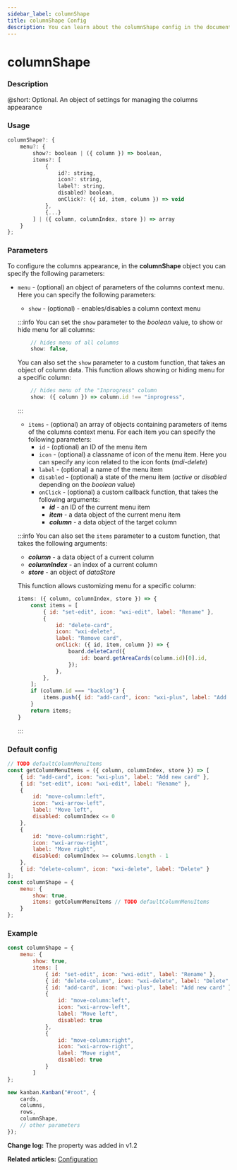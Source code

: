 ```yaml
---
sidebar_label: columnShape
title: columnShape Config
description: You can learn about the columnShape config in the documentation of the DHTMLX JavaScript Kanban library. Browse developer guides and API reference, try out code examples and live demos, and download a free 30-day evaluation version of DHTMLX Kanban.
---
```


# columnShape

### Description

@short: Optional. An object of settings for managing the columns appearance

### Usage

~~~jsx {}
columnShape?: {
	menu?: {
		show?: boolean | ({ column }) => boolean,
		items?: [
			{
				id?: string,
				icon?: string,
				label?: string,
				disabled? boolean,
				onClick?: ({ id, item, column }) => void
			}, 
			{...}
		] | ({ column, columnIndex, store }) => array
	}
};
~~~

### Parameters

To configure the columns appearance, in the **columnShape** object you can specify the following parameters:

- `menu` - (optional) an object of parameters of the columns context menu. Here you can specify the following parameters:
	- `show` - (optional) - enables/disables a column context menu

	:::info
	You can set the `show` parameter to the *boolean* value, to show or hide menu for all columns:
	~~~jsx {}
		// hides menu of all columns
		show: false, 
	~~~
	You can also set the `show` parameter to a custom function, that takes an object of column data. This function allows showing or hiding menu for a specific column:
	~~~jsx {}
		// hides menu of the "Inprogress" column
		show: ({ column }) => column.id !== "inprogress", 
	~~~
	:::

	- `items` - (optional) an array of objects containing parameters of items of the columns context menu. For each item you can specify the following parameters:
		- `id` - (optional) an ID of the menu item
		- `icon` - (optional) a classname of icon of the menu item. Here you can specify any icon related to the icon fonts (*mdi-delete*)
		- `label` - (optional) a name of the menu item
		- `disabled` - (optional) a state of the menu item (*active* or *disabled* depending on the *boolean* value)
		- `onClick` - (optional) a custom callback function, that takes the following arguments:
			- ***id*** - an ID of the current menu item
			- ***item*** - a data object of the current menu item
			- ***column*** - a data object of the target column

	:::info
	You can also set the `items` parameter to a custom function, that takes the following arguments:
	- ***column*** - a data object of a current column
	- ***columnIndex*** - an index of a current column
	- ***store*** - an object of *dataStore*

	This function allows customizing menu for a specific column:

	~~~jsx {}
	items: ({ column, columnIndex, store }) => {
		const items = [
			{ id: "set-edit", icon: "wxi-edit", label: "Rename" },
			{
				id: "delete-card",
				icon: "wxi-delete",
				label: "Remove card",
				onClick: ({ id, item, column }) => {
					board.deleteCard({
						id: board.getAreaCards(column.id)[0].id,
					});
				},
			},
		];
		if (column.id === "backlog") {
			items.push({ id: "add-card", icon: "wxi-plus", label: "Add card" });
		}
		return items;
	}
	~~~
	:::

### Default config

~~~jsx {}
// TODO defaultColumnMenuItems
const getColumnMenuItems = ({ column, columnIndex, store }) => [
	{ id: "add-card", icon: "wxi-plus", label: "Add new card" },
    { id: "set-edit", icon: "wxi-edit", label: "Rename" },
    {
        id: "move-column:left",
        icon: "wxi-arrow-left",
        label: "Move left",
        disabled: columnIndex <= 0
    },
    {
        id: "move-column:right",
        icon: "wxi-arrow-right",
        label: "Move right",
        disabled: columnIndex >= columns.length - 1
    },
    { id: "delete-column", icon: "wxi-delete", label: "Delete" }
];
const columnShape = {
	menu: {
		show: true,
		items: getColumnMenuItems // TODO defaultColumnMenuItems
	}
};
~~~

### Example

~~~jsx {1-21,27}
const columnShape = {
	menu: {
		show: true,
		items: [
			{ id: "set-edit", icon: "wxi-edit", label: "Rename" },
			{ id: "delete-column", icon: "wxi-delete", label: "Delete" },
			{ id: "add-card", icon: "wxi-plus", label: "Add new card" },
			{
				id: "move-column:left",
				icon: "wxi-arrow-left",
				label: "Move left",
				disabled: true
			},
			{
				id: "move-column:right",
				icon: "wxi-arrow-right",
				label: "Move right",
				disabled: true
			}
		]
};

new kanban.Kanban("#root", {
	cards,
	columns,
	rows,
	columnShape, 
	// other parameters
});
~~~

**Change log:** The property was added in v1.2

**Related articles:** [Configuration](../../../guides/configuration)
